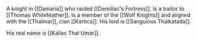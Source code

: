 A knight in [[Damaria]] who raided [[Demiliac's Fortress]]. Is a traitor to [[Thomas Whitefeather]]. Is a member of the [[Wolf Knights]] and aligned with the [[Thalmar]], clan [[Kartica]]. His lord is [[Sanguious Thalkatada]].

His real name is [[Kallac Thal Umar]].